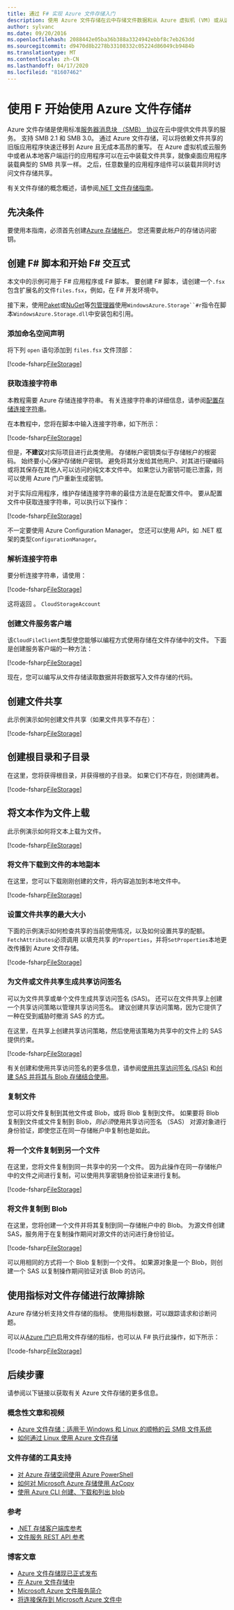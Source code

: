 ```yaml
---
title: 通过 F# 实现 Azure 文件存储入门
description: 使用 Azure 文件存储在云中存储文件数据和从 Azure 虚拟机 (VM) 或从运行 Windows 的本地应用程序装载云文件共享。
author: sylvanc
ms.date: 09/20/2016
ms.openlocfilehash: 2088442e05ba36b388a3324942ebbf8c7eb263dd
ms.sourcegitcommit: d9470d8b2278b33108332c05224d86049cb9484b
ms.translationtype: MT
ms.contentlocale: zh-CN
ms.lasthandoff: 04/17/2020
ms.locfileid: "81607462"
---
```

# <a name="get-started-with-azure-file-storage-using-f"></a>使用 F 开始使用 Azure 文件存储\#

Azure 文件存储是使用标准[服务器消息块 （SMB） 协议](https://msdn.microsoft.com/library/windows/desktop/aa365233.aspx)在云中提供文件共享的服务。 支持 SMB 2.1 和 SMB 3.0。 通过 Azure 文件存储，可以将依赖文件共享的旧版应用程序快速迁移到 Azure 且无成本高昂的重写。 在 Azure 虚拟机或云服务中或者从本地客户端运行的应用程序可以在云中装载文件共享，就像桌面应用程序装载典型的 SMB 共享一样。 之后，任意数量的应用程序组件可以装载并同时访问文件存储共享。

有关文件存储的概念概述，请参阅[.NET 文件存储指南](https://docs.microsoft.com/azure/storage/storage-dotnet-how-to-use-files)。

## <a name="prerequisites"></a>先决条件

要使用本指南，必须首先创建[Azure 存储帐户](https://docs.microsoft.com/azure/storage/storage-create-storage-account)。
您还需要此帐户的存储访问密钥。

## <a name="create-an-f-script-and-start-f-interactive"></a>创建 F# 脚本和开始 F# 交互式

本文中的示例可用于 F# 应用程序或 F# 脚本。 要创建 F# 脚本，请创建一个`.fsx`包含扩展名的文件`files.fsx`，例如，在 F# 开发环境中。

接下来，使用[Paket](https://fsprojects.github.io/Paket/)或[NuGet](https://www.nuget.org/)等[包管理器](package-management.md)使用`WindowsAzure.Storage``#r`指令在脚本`WindowsAzure.Storage.dll`中安装包和引用。

### <a name="add-namespace-declarations"></a>添加命名空间声明

将下列 `open` 语句添加到 `files.fsx` 文件顶部：

[!code-fsharp[FileStorage](~/samples/snippets/fsharp/azure/file-storage.fsx#L1-L5)]

### <a name="get-your-connection-string"></a>获取连接字符串

本教程需要 Azure 存储连接字符串。 有关连接字符串的详细信息，请参阅[配置存储连接字符串](https://docs.microsoft.com/azure/storage/storage-configure-connection-string)。

在本教程中，您将在脚本中输入连接字符串，如下所示：

[!code-fsharp[FileStorage](~/samples/snippets/fsharp/azure/file-storage.fsx#L11-L11)]

但是，**不建议**对实际项目进行此类使用。 存储帐户密钥类似于存储帐户的根密码。 始终要小心保护存储帐户密钥。 避免将其分发给其他用户、对其进行硬编码或将其保存在其他人可以访问的纯文本文件中。 如果您认为密钥可能已泄露，则可以使用 Azure 门户重新生成密钥。

对于实际应用程序，维护存储连接字符串的最佳方法是在配置文件中。 要从配置文件中获取连接字符串，可以执行以下操作：

[!code-fsharp[FileStorage](~/samples/snippets/fsharp/azure/file-storage.fsx#L13-L15)]

不一定要使用 Azure Configuration Manager。 您还可以使用 API，如 .NET 框架的类型`ConfigurationManager`。

### <a name="parse-the-connection-string"></a>解析连接字符串

要分析连接字符串，请使用：

[!code-fsharp[FileStorage](~/samples/snippets/fsharp/azure/file-storage.fsx#L21-L22)]

这将返回 。 `CloudStorageAccount`

### <a name="create-the-file-service-client"></a>创建文件服务客户端

该`CloudFileClient`类型使您能够以编程方式使用存储在文件存储中的文件。 下面是创建服务客户端的一种方法：

[!code-fsharp[FileStorage](~/samples/snippets/fsharp/azure/file-storage.fsx#L28-L28)]

现在，您可以编写从文件存储读取数据并将数据写入文件存储的代码。

## <a name="create-a-file-share"></a>创建文件共享

此示例演示如何创建文件共享（如果文件共享不存在）：

[!code-fsharp[FileStorage](~/samples/snippets/fsharp/azure/file-storage.fsx#L34-L35)]

## <a name="create-a-root-directory-and-a-subdirectory"></a>创建根目录和子目录

在这里，您将获得根目录，并获得根的子目录。 如果它们不存在，则创建两者。

[!code-fsharp[FileStorage](~/samples/snippets/fsharp/azure/file-storage.fsx#L41-L43)]

## <a name="upload-text-as-a-file"></a>将文本作为文件上载

此示例演示如何将文本上载为文件。

[!code-fsharp[FileStorage](~/samples/snippets/fsharp/azure/file-storage.fsx#L49-L50)]

### <a name="download-a-file-to-a-local-copy-of-the-file"></a>将文件下载到文件的本地副本

在这里，您可以下载刚刚创建的文件，将内容追加到本地文件中。

[!code-fsharp[FileStorage](~/samples/snippets/fsharp/azure/file-storage.fsx#L56-L56)]

### <a name="set-the-maximum-size-for-a-file-share"></a>设置文件共享的最大大小

下面的示例演示如何检查共享的当前使用情况，以及如何设置共享的配额。 `FetchAttributes`必须调用 以填充共享 的`Properties`，并将`SetProperties`本地更改传播到 Azure 文件存储。

[!code-fsharp[FileStorage](~/samples/snippets/fsharp/azure/file-storage.fsx#L62-L72)]

### <a name="generate-a-shared-access-signature-for-a-file-or-file-share"></a>为文件或文件共享生成共享访问签名

可以为文件共享或单个文件生成共享访问签名 (SAS)。 还可以在文件共享上创建一个共享访问策略以管理共享访问签名。 建议创建共享访问策略，因为它提供了一种在受到威胁时撤消 SAS 的方式。

在这里，在共享上创建共享访问策略，然后使用该策略为共享中的文件上的 SAS 提供约束。

[!code-fsharp[FileStorage](~/samples/snippets/fsharp/azure/file-storage.fsx#L78-L94)]

有关创建和使用共享访问签名的更多信息，请参阅[使用共享访问签名 (SAS)](https://docs.microsoft.com/azure/storage/storage-dotnet-shared-access-signature-part-1) 和[创建 SAS 并将其与 Blob 存储结合使用](https://docs.microsoft.com/azure/storage/storage-dotnet-shared-access-signature-part-2)。

### <a name="copy-files"></a>复制文件

您可以将文件复制到其他文件或 Blob，或将 Blob 复制到文件。 如果要将 Blob 复制到文件或文件复制到 Blob，*则必须*使用共享访问签名 （SAS） 对源对象进行身份验证，即使您正在同一存储帐户中复制也是如此。

### <a name="copy-a-file-to-another-file"></a>将一个文件复制到另一个文件

在这里，您将文件复制到同一共享中的另一个文件。 因为此操作在同一存储帐户中的文件之间进行复制，可以使用共享密钥身份验证来进行复制。

[!code-fsharp[FileStorage](~/samples/snippets/fsharp/azure/file-storage.fsx#L100-L101)]

### <a name="copy-a-file-to-a-blob"></a>将文件复制到 Blob

在这里，您将创建一个文件并将其复制到同一存储帐户中的 Blob。 为源文件创建 SAS，服务用于在复制操作期间对源文件的访问进行身份验证。

[!code-fsharp[FileStorage](~/samples/snippets/fsharp/azure/file-storage.fsx#L107-L120)]

可以用相同的方式将一个 Blob 复制到一个文件。 如果源对象是一个 Blob，则创建一个 SAS 以复制操作期间验证对该 Blob 的访问。

## <a name="troubleshooting-file-storage-using-metrics"></a>使用指标对文件存储进行故障排除

Azure 存储分析支持文件存储的指标。 使用指标数据，可以跟踪请求和诊断问题。

可以从[Azure 门户](https://portal.azure.com)启用文件存储的指标，也可以从 F# 执行此操作，如下所示：

[!code-fsharp[FileStorage](~/samples/snippets/fsharp/azure/file-storage.fsx#L126-L140)]

## <a name="next-steps"></a>后续步骤

请参阅以下链接以获取有关 Azure 文件存储的更多信息。

### <a name="conceptual-articles-and-videos"></a>概念性文章和视频

- [Azure 文件存储：适用于 Windows 和 Linux 的顺畅的云 SMB 文件系统](https://azure.microsoft.com/resources/videos/azurecon-2015-azure-files-storage-a-frictionless-cloud-smb-file-system-for-windows-and-linux/)
- [如何通过 Linux 使用 Azure 文件存储](https://docs.microsoft.com/azure/storage/storage-how-to-use-files-linux)

### <a name="tooling-support-for-file-storage"></a>文件存储的工具支持

- [对 Azure 存储空间使用 Azure PowerShell](https://docs.microsoft.com/azure/storage/storage-powershell-guide-full)
- [如何对 Microsoft Azure 存储使用 AzCopy](https://docs.microsoft.com/azure/storage/storage-use-azcopy)
- [使用 Azure CLI 创建、下载和列出 blob](https://docs.microsoft.com/azure/storage/blobs/storage-quickstart-blobs-cli#create-and-manage-file-shares)

### <a name="reference"></a>参考

- [.NET 存储客户端库参考](https://msdn.microsoft.com/library/azure/mt347887.aspx)
- [文件服务 REST API 参考](/rest/api/storageservices/fileservices/File-Service-REST-API)

### <a name="blog-posts"></a>博客文章

- [Azure 文件存储现已正式发布](https://azure.microsoft.com/blog/azure-file-storage-now-generally-available/)
- [在 Azure 文件存储中](https://azure.microsoft.com/blog/inside-azure-file-storage/)
- [Microsoft Azure 文件服务简介](https://docs.microsoft.com/archive/blogs/windowsazurestorage/introducing-microsoft-azure-file-service)
- [将连接保存到 Microsoft Azure 文件中](https://docs.microsoft.com/archive/blogs/windowsazurestorage/persisting-connections-to-microsoft-azure-files)
